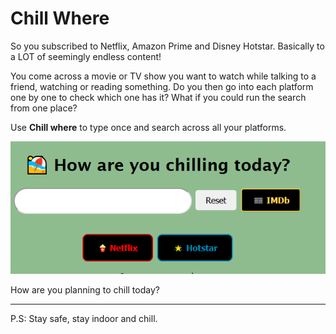 # Chill Where

So you subscribed to Netflix, Amazon Prime and Disney Hotstar. Basically to a LOT of seemingly endless content! 

You come across a movie or TV show you want to watch while talking to a friend, watching or reading something.
Do you then go into each platform one by one to check which one has it? What if you could run the search from one place?

Use **Chill where** to type once and search across all your platforms.

![chill where?](images/chill-where.png)

How are you planning to chill today?

---
P.S: Stay safe, stay indoor and chill.
